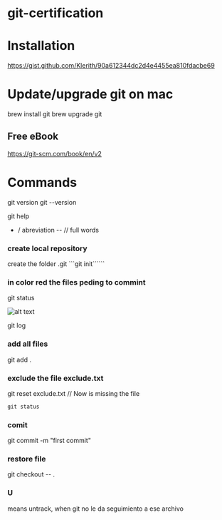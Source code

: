 # git-certification

#  Installation
https://gist.github.com/Klerith/90a612344dc2d4e4455ea810fdacbe69

# Update/upgrade git on mac
brew install git
brew upgrade git


## Free eBook
https://git-scm.com/book/en/v2 

# Commands
git version
git --version

git help

- / abreviation
-- // full words
### create local repository
create the folder .git
```git init``````

### in color red the files peding to commint
git status

![alt text](https://github.com/firedevelop/git-github-certification/blob/main/images/1.png?raw=true)


git log

### add all files
git add .

### exclude the file exclude.txt
git reset exclude.txt
// Now is missing the file

```html
git status
```

### comit
git commit -m "first commit"

### restore file
git checkout -- .

### U
means untrack, when git no le da seguimiento a ese archivo  